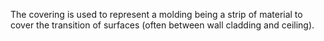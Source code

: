 The covering is used to represent a molding being a strip of material to cover the transition of surfaces (often between wall cladding and ceiling).